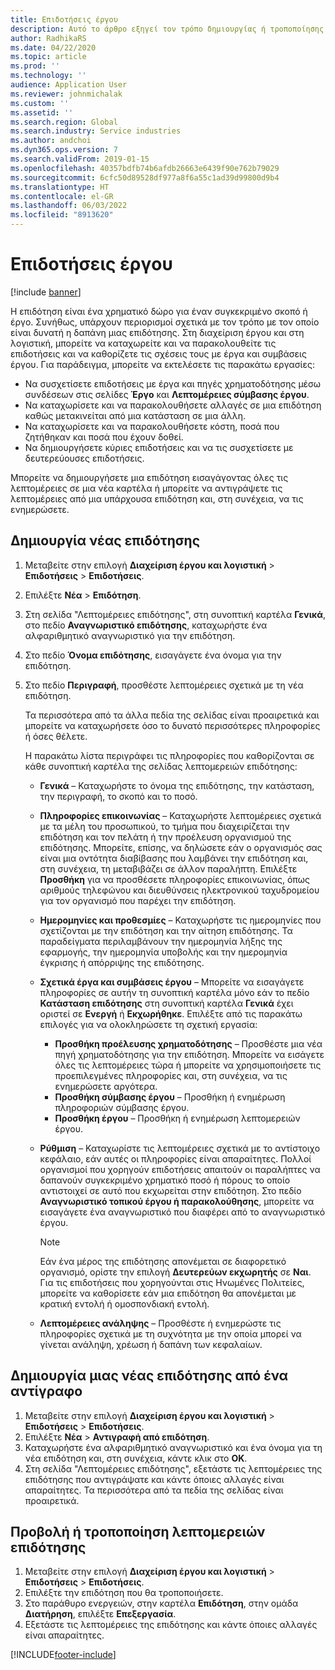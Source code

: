```yaml
---
title: Επιδοτήσεις έργου
description: Αυτό το άρθρο εξηγεί τον τρόπο δημιουργίας ή τροποποίησης μιας εκχώρησης.
author: RadhikaRS
ms.date: 04/22/2020
ms.topic: article
ms.prod: ''
ms.technology: ''
audience: Application User
ms.reviewer: johnmichalak
ms.custom: ''
ms.assetid: ''
ms.search.region: Global
ms.search.industry: Service industries
ms.author: andchoi
ms.dyn365.ops.version: 7
ms.search.validFrom: 2019-01-15
ms.openlocfilehash: 40357bdfb74b6afdb26663e6439f90e762b79029
ms.sourcegitcommit: 6cfc50d89528df977a8f6a55c1ad39d99800d9b4
ms.translationtype: HT
ms.contentlocale: el-GR
ms.lasthandoff: 06/03/2022
ms.locfileid: "8913620"
---
```

# <a name="project-grants"></a>Επιδοτήσεις έργου

[!include [banner](../includes/banner.md)]

Η επιδότηση είναι ένα χρηματικό δώρο για έναν συγκεκριμένο σκοπό ή έργο. Συνήθως, υπάρχουν περιορισμοί σχετικά με τον τρόπο με τον οποίο είναι δυνατή η δαπάνη μιας επιδότησης. Στη διαχείριση έργου και στη λογιστική, μπορείτε να καταχωρείτε και να παρακολουθείτε τις επιδοτήσεις και να καθορίζετε τις σχέσεις τους με έργα και συμβάσεις έργου. Για παράδειγμα, μπορείτε να εκτελέσετε τις παρακάτω εργασίες:

- Να συσχετίσετε επιδοτήσεις με έργα και πηγές χρηματοδότησης μέσω συνδέσεων στις σελίδες **Έργο** και **Λεπτομέρειες σύμβασης έργου**.
- Να καταχωρίσετε και να παρακολουθήσετε αλλαγές σε μια επιδότηση καθώς μετακινείται από μια κατάσταση σε μια άλλη.
- Να καταχωρίσετε και να παρακολουθήσετε κόστη, ποσά που ζητήθηκαν και ποσά που έχουν δοθεί.
- Να δημιουργήσετε κύριες επιδοτήσεις και να τις συσχετίσετε με δευτερεύουσες επιδοτήσεις.

Μπορείτε να δημιουργήσετε μια επιδότηση εισαγάγοντας όλες τις λεπτομέρειες σε μια νέα καρτέλα ή μπορείτε να αντιγράψετε τις λεπτομέρειες από μια υπάρχουσα επιδότηση και, στη συνέχεια, να τις ενημερώσετε.

## <a name="create-a-new-grant"></a>Δημιουργία νέας επιδότησης

1. Μεταβείτε στην επιλογή **Διαχείριση έργου και λογιστική** \> **Επιδοτήσεις** \> **Επιδοτήσεις**.
2. Επιλέξτε **Νέα** \> **Επιδότηση**.
3. Στη σελίδα "Λεπτομέρειες επιδότησης", στη συνοπτική καρτέλα **Γενικά**, στο πεδίο **Αναγνωριστικό επιδότησης**, καταχωρήστε ένα αλφαριθμητικό αναγνωριστικό για την επιδότηση.
4. Στο πεδίο **Όνομα επιδότησης**, εισαγάγετε ένα όνομα για την επιδότηση.
5. Στο πεδίο **Περιγραφή**, προσθέστε λεπτομέρειες σχετικά με τη νέα επιδότηση.

    Τα περισσότερα από τα άλλα πεδία της σελίδας είναι προαιρετικά και μπορείτε να καταχωρήσετε όσο το δυνατό περισσότερες πληροφορίες ή όσες θέλετε.

    Η παρακάτω λίστα περιγράφει τις πληροφορίες που καθορίζονται σε κάθε συνοπτική καρτέλα της σελίδας λεπτομερειών επιδότησης:

    - **Γενικά** – Καταχωρήστε το όνομα της επιδότησης, την κατάσταση, την περιγραφή, το σκοπό και το ποσό.
    - **Πληροφορίες επικοινωνίας** – Καταχωρήστε λεπτομέρειες σχετικά με τα μέλη του προσωπικού, το τμήμα που διαχειρίζεται την επιδότηση και τον πελάτη ή την προέλευση οργανισμού της επιδότησης. Μπορείτε, επίσης, να δηλώσετε εάν ο οργανισμός σας είναι μια οντότητα διαβίβασης που λαμβάνει την επιδότηση και, στη συνέχεια, τη μεταβιβάζει σε άλλον παραλήπτη. Επιλέξτε **Προσθήκη** για να προσθέσετε πληροφορίες επικοινωνίας, όπως αριθμούς τηλεφώνου και διευθύνσεις ηλεκτρονικού ταχυδρομείου για τον οργανισμό που παρέχει την επιδότηση.
    - **Ημερομηνίες και προθεσμίες** – Καταχωρήστε τις ημερομηνίες που σχετίζονται με την επιδότηση και την αίτηση επιδότησης. Τα παραδείγματα περιλαμβάνουν την ημερομηνία λήξης της εφαρμογής, την ημερομηνία υποβολής και την ημερομηνία έγκρισης ή απόρριψης της επιδότησης.
    - **Σχετικά έργα και συμβάσεις έργου** – Μπορείτε να εισαγάγετε πληροφορίες σε αυτήν τη συνοπτική καρτέλα μόνο εάν το πεδίο **Κατάσταση επιδότησης** στη συνοπτική καρτέλα **Γενικά** έχει οριστεί σε **Ενεργή** ή **Εκχωρήθηκε**. Επιλέξτε από τις παρακάτω επιλογές για να ολοκληρώσετε τη σχετική εργασία:

        - **Προσθήκη προέλευσης χρηματοδότησης** – Προσθέστε μια νέα πηγή χρηματοδότησης για την επιδότηση. Μπορείτε να εισάγετε όλες τις λεπτομέρειες τώρα ή μπορείτε να χρησιμοποιήσετε τις προεπιλεγμένες πληροφορίες και, στη συνέχεια, να τις ενημερώσετε αργότερα.
        - **Προσθήκη σύμβασης έργου** – Προσθήκη ή ενημέρωση πληροφοριών σύμβασης έργου.
        - **Προσθήκη έργου** – Προσθήκη ή ενημέρωση λεπτομερειών έργου.

    - **Ρύθμιση** – Καταχωρίστε τις λεπτομέρειες σχετικά με το αντίστοιχο κεφάλαιο, εάν αυτές οι πληροφορίες είναι απαραίτητες. Πολλοί οργανισμοί που χορηγούν επιδοτήσεις απαιτούν οι παραλήπτες να δαπανούν συγκεκριμένο χρηματικό ποσό ή πόρους το οποίο αντιστοιχεί σε αυτό που εκχωρείται στην επιδότηση. Στο πεδίο **Αναγνωριστικό τοπικού έργου ή παρακολούθησης**, μπορείτε να εισαγάγετε ένα αναγνωριστικό που διαφέρει από το αναγνωριστικό έργου.

        > [!NOTE]
        > Εάν ένα μέρος της επιδότησης απονέμεται σε διαφορετικό οργανισμό, ορίστε την επιλογή **Δευτερεύων εκχωρητής** σε **Ναι**. Για τις επιδοτήσεις που χορηγούνται στις Ηνωμένες Πολιτείες, μπορείτε να καθορίσετε εάν μια επιδότηση θα απονέμεται με κρατική εντολή ή ομοσπονδιακή εντολή.

    - **Λεπτομέρειες ανάληψης** – Προσθέστε ή ενημερώστε τις πληροφορίες σχετικά με τη συχνότητα με την οποία μπορεί να γίνεται ανάληψη, χρέωση ή δαπάνη των κεφαλαίων.

## <a name="create-a-new-grant-from-a-copy"></a>Δημιουργία μιας νέας επιδότησης από ένα αντίγραφο

1. Μεταβείτε στην επιλογή **Διαχείριση έργου και λογιστική** \> **Επιδοτήσεις** \> **Επιδοτήσεις**.
2. Επιλέξτε **Νέα** \> **Αντιγραφή από επιδότηση**.
3. Καταχωρήστε ένα αλφαριθμητικό αναγνωριστικό και ένα όνομα για τη νέα επιδότηση και, στη συνέχεια, κάντε κλικ στο **OK**.
4. Στη σελίδα "Λεπτομέρειες επιδότησης", εξετάστε τις λεπτομέρειες της επιδότησης που αντιγράψατε και κάντε όποιες αλλαγές είναι απαραίτητες. Τα περισσότερα από τα πεδία της σελίδας είναι προαιρετικά.

## <a name="view-or-modify-grant-details"></a>Προβολή ή τροποποίηση λεπτομερειών επιδότησης

1. Μεταβείτε στην επιλογή **Διαχείριση έργου και λογιστική** \> **Επιδοτήσεις** \> **Επιδοτήσεις**.
2. Επιλέξτε την επιδότηση που θα τροποποιήσετε.
3. Στο παράθυρο ενεργειών, στην καρτέλα **Επιδότηση**, στην ομάδα **Διατήρηση**, επιλέξτε **Επεξεργασία**.
4. Εξετάστε τις λεπτομέρειες της επιδότησης και κάντε όποιες αλλαγές είναι απαραίτητες.


[!INCLUDE[footer-include](../includes/footer-banner.md)]